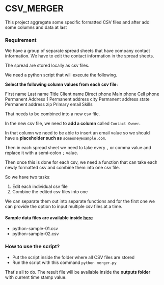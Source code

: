 # CSV_MERGER

This project aggregate some specific formatted CSV files and after add some columns and data at last



### Requirement

We have a group of separate spread sheets that have company contact information.  We have to edit the contact information in the spread sheets.

The spread are stored locally as csv files.

We need a python script that will execute the following.

**Select the following column values from each csv file:**

First name 
Last name 
Title 
Client name
Direct phone 
Main phone 
Cell phone 
Permanent Address 1
Permanent address city
Permanent address state 
Permanent address zip
Primary email 
Skills

That needs to be combined into a new csv file.

In the new csv file, we need to **add a column** called `Contact Owner`.

In that column we need to be able to insert an email value so we should have a **placeholder such as** `someone@example.com`.

Then in each spread sheet we need to take every `,` or comma value and replace it with a semi-colon `;` value.

Then once this is done for each csv, we need a function that can take each newly formatted csv and combine them into one csv file.

So we have two tasks:

1. Edit each individual csv file
2. Combine the edited csv files into one

We can separate them out into separate functions and for the first one we can provide the option to input multiple csv files at a time.





#### Sample data files are available inside [here](csv_merger) 

- python-sample-01.csv
- python-sample-02.csv



### How to use the script?

- Put the script inside the folder where all CSV files are stored
- Run the script with this command `python merger.py`



That's all to do.  The result file will be available inside the **outputs folder** with current time stamp value. 